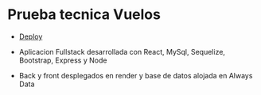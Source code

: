 # Prueba tecnica Vuelos

* [Deploy](https://vuelos-mern.onrender.com/ )

* Aplicacion Fullstack desarrollada con React, MySql, Sequelize, Bootstrap, Express y Node
* Back y front desplegados en render y base de datos alojada en Always Data
